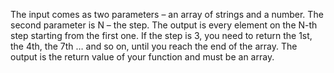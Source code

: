 The input comes as two parameters – an array of strings and a number. The second parameter is N – the step.
The output is every element on the N-th step starting from the first one. If the step is 3, you need to return the 1st, the 4th, the 7th … and so on, until you reach the end of the array. 
The output is the return value of your function and must be an array.
